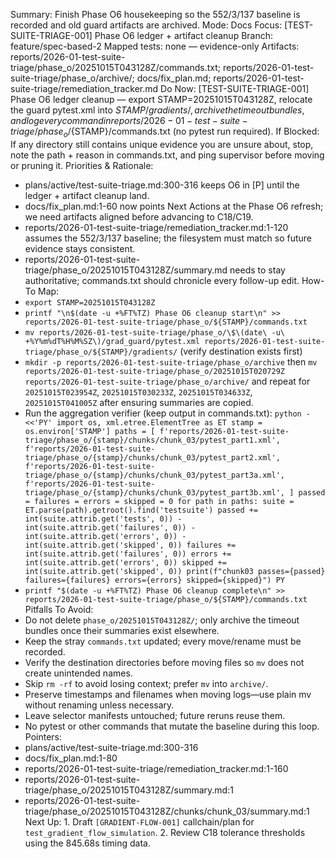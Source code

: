 Summary: Finish Phase O6 housekeeping so the 552/3/137 baseline is recorded and old guard artifacts are archived.
Mode: Docs
Focus: [TEST-SUITE-TRIAGE-001] Phase O6 ledger + artifact cleanup
Branch: feature/spec-based-2
Mapped tests: none — evidence-only
Artifacts: reports/2026-01-test-suite-triage/phase_o/20251015T043128Z/commands.txt; reports/2026-01-test-suite-triage/phase_o/archive/; docs/fix_plan.md; reports/2026-01-test-suite-triage/remediation_tracker.md
Do Now: [TEST-SUITE-TRIAGE-001] Phase O6 ledger cleanup — export STAMP=20251015T043128Z, relocate the guard pytest.xml into ${STAMP}/gradients/, archive the timeout bundles, and log every command in reports/2026-01-test-suite-triage/phase_o/${STAMP}/commands.txt (no pytest run required).
If Blocked: If any directory still contains unique evidence you are unsure about, stop, note the path + reason in commands.txt, and ping supervisor before moving or pruning it.
Priorities & Rationale:
- plans/active/test-suite-triage.md:300-316 keeps O6 in [P] until the ledger + artifact cleanup land.
- docs/fix_plan.md:1-60 now points Next Actions at the Phase O6 refresh; we need artifacts aligned before advancing to C18/C19.
- reports/2026-01-test-suite-triage/remediation_tracker.md:1-120 assumes the 552/3/137 baseline; the filesystem must match so future evidence stays consistent.
- reports/2026-01-test-suite-triage/phase_o/20251015T043128Z/summary.md needs to stay authoritative; commands.txt should chronicle every follow-up edit.
How-To Map:
- `export STAMP=20251015T043128Z`
- `printf "\n$(date -u +%FT%TZ) Phase O6 cleanup start\n" >> reports/2026-01-test-suite-triage/phase_o/${STAMP}/commands.txt`
- `mv reports/2026-01-test-suite-triage/phase_o/\$\(date\ -u\ +%Y%m%dT%H%M%SZ\)/grad_guard/pytest.xml reports/2026-01-test-suite-triage/phase_o/${STAMP}/gradients/` (verify destination exists first)
- `mkdir -p reports/2026-01-test-suite-triage/phase_o/archive` then `mv reports/2026-01-test-suite-triage/phase_o/20251015T020729Z reports/2026-01-test-suite-triage/phase_o/archive/` and repeat for `20251015T023954Z`, `20251015T030233Z`, `20251015T034633Z`, `20251015T041005Z` after ensuring summaries are copied.
- Run the aggregation verifier (keep output in commands.txt):
  `python - <<'PY'
import os, xml.etree.ElementTree as ET
stamp = os.environ['STAMP']
paths = [
    f'reports/2026-01-test-suite-triage/phase_o/{stamp}/chunks/chunk_03/pytest_part1.xml',
    f'reports/2026-01-test-suite-triage/phase_o/{stamp}/chunks/chunk_03/pytest_part2.xml',
    f'reports/2026-01-test-suite-triage/phase_o/{stamp}/chunks/chunk_03/pytest_part3a.xml',
    f'reports/2026-01-test-suite-triage/phase_o/{stamp}/chunks/chunk_03/pytest_part3b.xml',
]
passed = failures = errors = skipped = 0
for path in paths:
    suite = ET.parse(path).getroot().find('testsuite')
    passed += int(suite.attrib.get('tests', 0)) - int(suite.attrib.get('failures', 0)) - int(suite.attrib.get('errors', 0)) - int(suite.attrib.get('skipped', 0))
    failures += int(suite.attrib.get('failures', 0))
    errors += int(suite.attrib.get('errors', 0))
    skipped += int(suite.attrib.get('skipped', 0))
print(f"chunk03 passes={passed} failures={failures} errors={errors} skipped={skipped}")
PY`
- `printf "$(date -u +%FT%TZ) Phase O6 cleanup complete\n" >> reports/2026-01-test-suite-triage/phase_o/${STAMP}/commands.txt`
Pitfalls To Avoid:
- Do not delete `phase_o/20251015T043128Z/`; only archive the timeout bundles once their summaries exist elsewhere.
- Keep the stray `commands.txt` updated; every move/rename must be recorded.
- Verify the destination directories before moving files so `mv` does not create unintended names.
- Skip `rm -rf` to avoid losing context; prefer `mv` into `archive/`.
- Preserve timestamps and filenames when moving logs—use plain mv without renaming unless necessary.
- Leave selector manifests untouched; future reruns reuse them.
- No pytest or other commands that mutate the baseline during this loop.
Pointers:
- plans/active/test-suite-triage.md:300-316
- docs/fix_plan.md:1-80
- reports/2026-01-test-suite-triage/remediation_tracker.md:1-160
- reports/2026-01-test-suite-triage/phase_o/20251015T043128Z/summary.md:1
- reports/2026-01-test-suite-triage/phase_o/20251015T043128Z/chunks/chunk_03/summary.md:1
Next Up: 1. Draft `[GRADIENT-FLOW-001]` callchain/plan for `test_gradient_flow_simulation`. 2. Review C18 tolerance thresholds using the 845.68s timing data.
